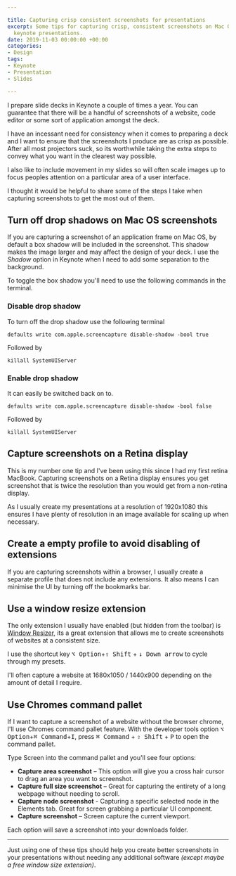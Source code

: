 ```yaml
---

title: Capturing crisp consistent screenshots for presentations
excerpt: Some tips for capturing crisp, consistent screenshots on Mac OS for use in
  keynote presentations.
date: 2019-11-03 00:00:00 +00:00
categories:
- Design
tags:
- Keynote
- Presentation
- Slides

---
```


I prepare slide decks in Keynote a couple of times a year. You can guarantee that there will be a handful of screenshots of a website, code editor or some sort of application amongst the deck.

I have an incessant need for consistency when it comes to preparing a deck and I want to ensure that the screenshots I produce are as crisp as possible. After all most projectors suck, so its worthwhile taking the extra steps to convey what you want in the clearest way possible.

I also like to include movement in my slides so will often scale images up to focus peoples attention on a particular area of a user interface.

I thought it would be helpful to share some of the steps I take when capturing screenshots to get the most out of them.

## Turn off drop shadows on Mac OS screenshots
If you are capturing a screenshot of an application frame on Mac OS, by default a box shadow will be included in the screenshot. This shadow makes the image larger and may affect the design of your deck. I use the *Shadow* option in Keynote when I need to add some separation to the background.

To toggle the box shadow you'll need to use the following commands in the terminal.

### Disable drop shadow
To turn off the drop shadow use the following terminal

```
defaults write com.apple.screencapture disable-shadow -bool true
```

Followed by

```
killall SystemUIServer
```

### Enable drop shadow

It can easily be switched back on to.

```
defaults write com.apple.screencapture disable-shadow -bool false
```

Followed by

```
killall SystemUIServer
```

## Capture screenshots on a Retina display
This is my number one tip and I've been using this since I had my first retina MacBook. Capturing screenshots on a Retina display ensures you get screenshot that is twice the resolution than you would get from a non-retina display. 

As I usually create my presentations at a resolution of 1920x1080 this ensures I have plenty of resolution in an image available for scaling up when necessary.

## Create a empty profile to avoid disabling of extensions
If you are capturing screenshots within a browser, I usually create a separate profile that does not include any extensions. It also means I can minimise the UI by turning off the bookmarks bar.

## Use a window resize extension
The only extension I usually have enabled (but hidden from the toolbar) is [Window Resizer](https://chrome.google.com/webstore/detail/window-resizer/kkelicaakdanhinjdeammmilcgefonfh), its a great extension that allows me to create screenshots of websites at a consistent size. 

I use the shortcut key <kbd>⌥ Option</kbd>+<kbd>⇧ Shift</kbd> + <kbd>↓ Down arrow</kbd> to cycle through my presets.

I'll often capture a website at 1680x1050 / 1440x900 depending on the amount of detail I require.
 
## Use Chromes command pallet
If I want to capture a screenshot of a website without the browser chrome, I'll use Chromes command pallet feature. With the developer tools option <kbd>⌥ Option</kbd>+<kbd>⌘ Command</kbd>+<kbd>I</kbd>, press <kbd>⌘ Command</kbd> + <kbd>⇧ Shift</kbd> + <kbd>P</kbd> to open the command pallet.

Type Screen into the command pallet and you'll see four options:

- **Capture area screenshot** – This option will give you a cross hair cursor to drag an area you want to screenshot.
- **Capture full size screenshot** – Great for capturing the entirety of a long webpage without needing to scroll.
- **Capture node screenshot** - Capturing a specific selected node in the Elements tab. Great for screen grabbing a particular UI component.
- **Capture screenshot** – Screen capture the current viewport. 

Each option will save a screenshot into your downloads folder.

---

Just using one of these tips should help you create better screenshots in your presentations without needing any additional software *(except maybe a free window size extension)*. 




